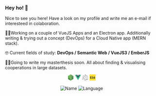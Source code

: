 ### Hey ho! 👋

Nice to see you here! Have a look on my profile and write me an e-mail if interesteed in colaboration.

🦸‍♂️Working on a couple of VueJS Apps and an Electron app. Additionally writing & trying out a concept (DevOps) for a Cloud Native app (MERN stack).

🤓 Current fields of study: **DevOps / Semantic Web / VueJS3 / EmberJS**

🧑‍💻Going to write my masterthesis soon. All about finding & visualising cooperations in large datasets.

<p align="center">
  <code><img height="20" src="https://raw.githubusercontent.com/github/explore/80688e429a7d4ef2fca1e82350fe8e3517d3494d/topics/nodejs/nodejs.png"></code>
  <code><img height="20" src="https://raw.githubusercontent.com/github/explore/80688e429a7d4ef2fca1e82350fe8e3517d3494d/topics/vue/vue.png"></code>
  <code><img height="20" src="https://raw.githubusercontent.com/github/explore/80688e429a7d4ef2fca1e82350fe8e3517d3494d/topics/electron/electron.png"></code>
  <code><img height="20" src="https://raw.githubusercontent.com/github/explore/80688e429a7d4ef2fca1e82350fe8e3517d3494d/topics/es6/es6.png"></code>
</p>
<div align="center">
    <img alt="Name" style="display: inline;" src="https://img.shields.io/badge/name-Falk-brightgreen">
    <img alt="Language" style="display: inline;" src="https://img.shields.io/badge/language-Node.js | JavaScript | TS | Python-blue">
</div>
